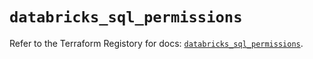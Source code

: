 # `databricks_sql_permissions`

Refer to the Terraform Registory for docs: [`databricks_sql_permissions`](https://registry.terraform.io/providers/databricks/databricks/1.17.0/docs/resources/sql_permissions).
